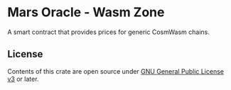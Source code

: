 # Mars Oracle - Wasm Zone

A smart contract that provides prices for generic CosmWasm chains.

## License

Contents of this crate are open source under [GNU General Public License v3](../../../LICENSE) or later.
